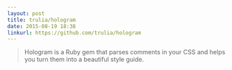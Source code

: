 ```yaml
---
layout: post
title: trulia/hologram
date: 2015-08-19 18:38
linkurl: https://github.com/trulia/hologram
---
```


> Hologram is a Ruby gem that parses comments in your CSS and helps you turn them into a beautiful style guide.
